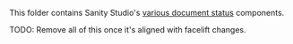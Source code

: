 This folder contains Sanity Studio's [various document status](https://github.com/sanity-io/sanity/blob/next/packages/%40sanity/desk-tool/src/components) components.


TODO: Remove all of this once it's aligned with facelift changes.
